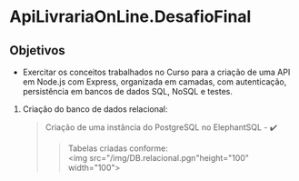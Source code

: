 # ApiLivrariaOnLine.DesafioFinal

## <strong>Objetivos</strong>

* Exercitar os conceitos trabalhados no Curso para a criação de uma API em Node.js com 
Express, organizada em camadas, com autenticação, persistência em bancos de dados 
SQL, NoSQL e testes.<br/>

1. Criação do banco de dados relacional: <br/>
    > Criação de uma instância do PostgreSQL no ElephantSQL - :heavy_check_mark:
    >> Tabelas criadas conforme:<br/>
    <img src="/img/DB.relacional.pgn"height="100" width="100">
